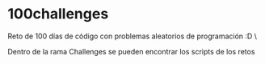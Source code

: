 # 100challenges

Reto de 100 días de código con problemas aleatorios de programación :D \

Dentro de la rama Challenges se pueden encontrar los scripts de los retos
